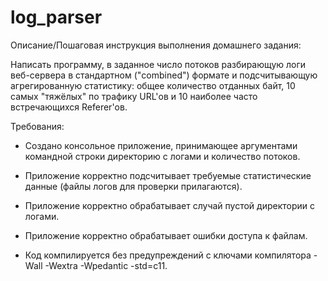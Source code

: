 # log_parser
Описание/Пошаговая инструкция выполнения домашнего задания:

Написать программу, в заданное число потоков разбирающую логи веб-сервера в стандартном ("combined") формате и подсчитывающую агрегированную статистику: общее количество отданных байт, 10 самых "тяжёлых" по трафику URL'ов и 10 наиболее часто встречающихся Referer'ов.

Требования:

- Создано консольное приложение, принимающее аргументами командной строки директорию с логами и количество потоков.

- Приложение корректно подсчитывает требуемые статистические данные (файлы логов для проверки прилагаются).

- Приложение корректно обрабатывает случай пустой директории с логами.

- Приложение корректно обрабатывает ошибки доступа к файлам.

- Код компилируется без предупреждений с ключами компилятора -Wall -Wextra -Wpedantic -std=c11.